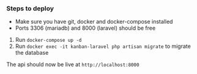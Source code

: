 ### Steps to deploy

- Make sure you have git, docker and docker-compose installed
- Ports 3306 (mariadb) and 8000 (laravel) should be free

1. Run `docker-compose up -d`
2. Run `docker exec -it kanban-laravel php artisan migrate` to migrate the database

The api should now be live at `http://localhost:8000`
